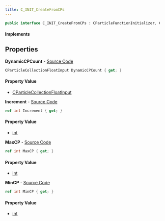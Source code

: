 ```yaml
---
title: C_INIT_CreateFromCPs
---
```


```csharp
public interface C_INIT_CreateFromCPs : CParticleFunctionInitializer, CParticleFunction, ISchemaClass<CParticleFunction>, ISchemaClass<CParticleFunctionInitializer>, ISchemaClass<C_INIT_CreateFromCPs>, ISchemaField, ISchemaClass, INativeHandle
```

#### Implements

## Properties

**DynamicCPCount** - [Source Code](https://github.com/swiftly-solution/swiftlys2/blob/main/managed/src/SwiftlyS2.Generated/Schemas/Interfaces/C_INIT_CreateFromCPs.cs#L22)

```csharp
CParticleCollectionFloatInput DynamicCPCount { get; }
```

#### Property Value

- [CParticleCollectionFloatInput](/docs/api/shared/schemadefinitions/cparticlecollectionfloatinput)

**Increment** - [Source Code](https://github.com/swiftly-solution/swiftlys2/blob/main/managed/src/SwiftlyS2.Generated/Schemas/Interfaces/C_INIT_CreateFromCPs.cs#L16)

```csharp
ref int Increment { get; }
```

#### Property Value

- [int](https://learn.microsoft.com/dotnet/api/system.int32)

**MaxCP** - [Source Code](https://github.com/swiftly-solution/swiftlys2/blob/main/managed/src/SwiftlyS2.Generated/Schemas/Interfaces/C_INIT_CreateFromCPs.cs#L20)

```csharp
ref int MaxCP { get; }
```

#### Property Value

- [int](https://learn.microsoft.com/dotnet/api/system.int32)

**MinCP** - [Source Code](https://github.com/swiftly-solution/swiftlys2/blob/main/managed/src/SwiftlyS2.Generated/Schemas/Interfaces/C_INIT_CreateFromCPs.cs#L18)

```csharp
ref int MinCP { get; }
```

#### Property Value

- [int](https://learn.microsoft.com/dotnet/api/system.int32)

